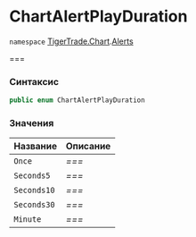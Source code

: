 # ChartAlertPlayDuration

`namespace` [TigerTrade.Chart](../../../).[Alerts](./)

\===

### Синтаксис

```csharp
public enum ChartAlertPlayDuration
```

### Значения

| Название    | Описание |
| ----------- | -------- |
| `Once`      | _===_    |
| `Seconds5`  | _===_    |
| `Seconds10` | _===_    |
| `Seconds30` | _===_    |
| `Minute`    | _===_    |
